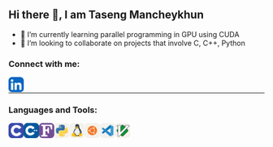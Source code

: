 ## Hi there 👋, I am Taseng Mancheykhun
-  🌱 I’m currently learning parallel programming in GPU using CUDA
-  👯 I’m looking to collaborate on projects that involve C, C++, Python

### Connect with me:
[<img align="left" alt="codeSTACKr | LinkedIn" width="30px" src="./icons/LinkedIn.svg" />](https://www.linkedin.com/in/tasengmancheykhun)

<br/>
<hr/>

### Languages and Tools:
<img align="left" src="./icons/C.svg" width="30">
<img align="left" src="./icons/CPP.svg" width="30">
<img align="left" src="./icons/Fortran.svg" width="30">
<img align="left" src="./icons/Python-Light.svg" width="30">
<img align="left" src="./icons/Linux-Light.svg" width="30">
<img align="left" src="./icons/Ubuntu-Light.svg" width="30">
<img align="left" src="./icons/VSCode-Light.svg" width="30">
<img align="left" src="./icons/VIM-Light.svg" width="30">
<!--<img align="left" src="./icons/Blender-Light.svg" width="30">


<!--
**TasengMancheykhun/TasengMancheykhun** is a ✨ _special_ ✨ repository because its `README.md` (this file) appears on your GitHub profile.

Here are some ideas to get you started:

- 🔭 I’m currently working on ...
- 🌱 I’m currently learning ...
- 👯 I’m looking to collaborate on ...
- 🤔 I’m looking for help with ...
- 💬 Ask me about ...
- 📫 How to reach me: ...
- 😄 Pronouns: ...
- ⚡ Fun fact: ...
-->
